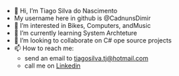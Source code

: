 - 👋 Hi, I’m Tiago Silva do Nascimento
- My username here in github is @CadnunsDimir
- 👀 I’m interested in Bikes, Computers, andMusic
- 🌱 I’m currently learning System Archteture
- 💞️ I’m looking to collaborate on C# ope source projects
- 📫 How to reach me:
  - send an email to tiagosilva.tj@hotmail.com
  - call me on [Linkedin](https://www.linkedin.com/in/tiago-silva-do-nascimento/)

<!---
CadnunsDimir/CadnunsDimir is a ✨ special ✨ repository because its `README.md` (this file) appears on your GitHub profile.
You can click the Preview link to take a look at your changes.
--->
